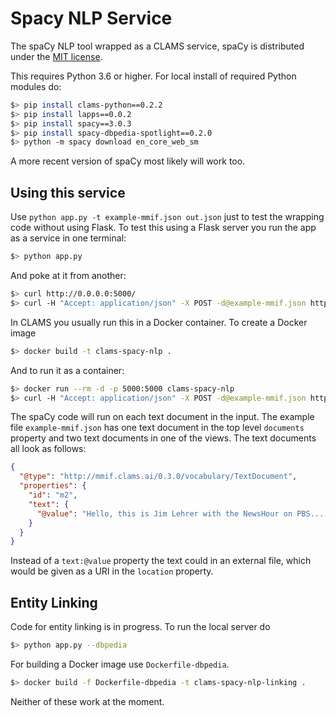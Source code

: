 # Spacy NLP Service

The spaCy NLP tool wrapped as a CLAMS service, spaCy is distributed under the [MIT license](https://github.com/explosion/spaCy/blob/master/LICENSE).

This requires Python 3.6 or higher. For local install of required Python modules do:

```bash
$> pip install clams-python==0.2.2
$> pip install lapps==0.0.2
$> pip install spacy==3.0.3
$> pip install spacy-dbpedia-spotlight==0.2.0
$> python -m spacy download en_core_web_sm
```

A more recent version of spaCy most likely will work too.

## Using this service

Use `python app.py -t example-mmif.json out.json` just to test the wrapping code without using Flask. To test this using a Flask server you run the app as a service in one terminal:

```bash
$> python app.py
```

And poke at it from another:

```bash
$> curl http://0.0.0.0:5000/
$> curl -H "Accept: application/json" -X POST -d@example-mmif.json http://0.0.0.0:5000/
```

In CLAMS you usually run this in a Docker container. To create a Docker image

```bash
$> docker build -t clams-spacy-nlp .
```

And to run it as a container:

```bash
$> docker run --rm -d -p 5000:5000 clams-spacy-nlp
$> curl -H "Accept: application/json" -X POST -d@example-mmif.json http://0.0.0.0:5000/
```

The spaCy code will run on each text document in the input. The example file `example-mmif.json` has one text document in the top level `documents` property and two text documents in one of the views. The text documents all look as follows:

```json
{
  "@type": "http://mmif.clams.ai/0.3.0/vocabulary/TextDocument",
  "properties": {
    "id": "m2",
    "text": {
      "@value": "Hello, this is Jim Lehrer with the NewsHour on PBS...."
    }
  }
}
```
Instead of a `text:@value` property the text could in an external file, which would be given as a URI in the `location` property.

## Entity Linking

Code for entity linking is in progress. To run the local server do

```bash
$> python app.py --dbpedia
```

For building a Docker image use `Dockerfile-dbpedia`.

```bash
$> docker build -f Dockerfile-dbpedia -t clams-spacy-nlp-linking .
```

Neither of these work at the moment.